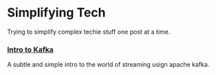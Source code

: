# Simplifying Tech

Trying to simplify complex techie stuff one post at a time.

### [Intro to Kafka](./blog/kafka.html)
A subtle and simple intro to the world of streaming usign apache kafka.